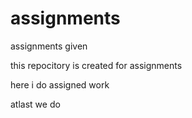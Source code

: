 # assignments
assignments given


this repocitory is created for assignments


here i do assigned work




atlast we do 
